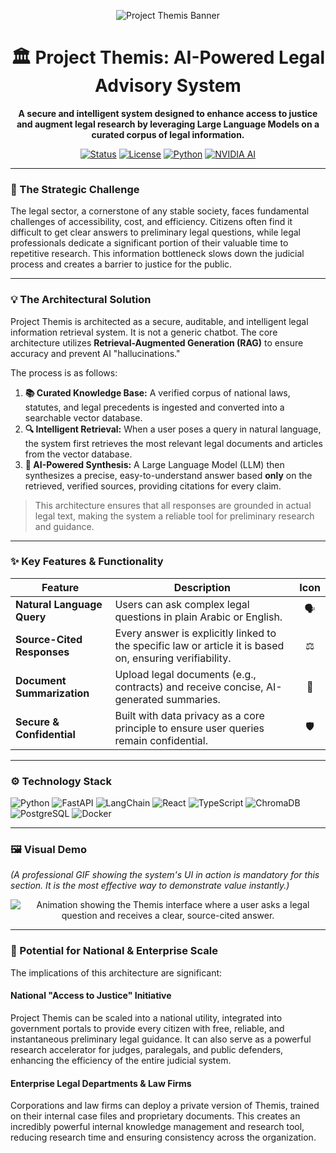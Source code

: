 <div align="center">

![Project Themis Banner](https://placehold.co/1200x400/002244/FFFFFF/png?text=Project%20Themis)

# 🏛️ Project Themis: AI-Powered Legal Advisory System

**A secure and intelligent system designed to enhance access to justice and augment legal research by leveraging Large Language Models on a curated corpus of legal information.**

[![Status](https://img.shields.io/badge/Status-Prototype-blue?style=for-the-badge)](./)
[![License](https://img.shields.io/badge/License-Proprietary-red?style=for-the-badge)](LICENSE)
[![Python](https://img.shields.io/badge/Python-3776AB?style=for-the-badge&logo=python&logoColor=white)](https://python.org)
[![NVIDIA AI](https://img.shields.io/badge/NVIDIA-AI%20Powered-76B900?style=for-the-badge&logo=nvidia&logoColor=white)](https://build.nvidia.com/)

</div>

---

### 🎯 The Strategic Challenge

The legal sector, a cornerstone of any stable society, faces fundamental challenges of accessibility, cost, and efficiency. Citizens often find it difficult to get clear answers to preliminary legal questions, while legal professionals dedicate a significant portion of their valuable time to repetitive research. This information bottleneck slows down the judicial process and creates a barrier to justice for the public.

---

### 💡 The Architectural Solution

Project Themis is architected as a secure, auditable, and intelligent legal information retrieval system. It is not a generic chatbot. The core architecture utilizes **Retrieval-Augmented Generation (RAG)** to ensure accuracy and prevent AI "hallucinations."

The process is as follows:
1.  **📚 Curated Knowledge Base:** A verified corpus of national laws, statutes, and legal precedents is ingested and converted into a searchable vector database.
2.  **🔍 Intelligent Retrieval:** When a user poses a query in natural language, the system first retrieves the most relevant legal documents and articles from the vector database.
3.  **🤖 AI-Powered Synthesis:** A Large Language Model (LLM) then synthesizes a precise, easy-to-understand answer based **only** on the retrieved, verified sources, providing citations for every claim.

> This architecture ensures that all responses are grounded in actual legal text, making the system a reliable tool for preliminary research and guidance.

---

### ✨ Key Features & Functionality

| Feature                      | Description                                                                                              | Icon |
| ---------------------------- | -------------------------------------------------------------------------------------------------------- | :--: |
| **Natural Language Query** | Users can ask complex legal questions in plain Arabic or English.                                        | 🗣️  |
| **Source-Cited Responses** | Every answer is explicitly linked to the specific law or article it is based on, ensuring verifiability. | ⚖️  |
| **Document Summarization** | Upload legal documents (e.g., contracts) and receive concise, AI-generated summaries.                   | 📄   |
| **Secure & Confidential** | Built with data privacy as a core principle to ensure user queries remain confidential.                  | 🛡️   |

---

### ⚙️ Technology Stack

![Python](https://img.shields.io/badge/Python-3776AB?style=flat-square&logo=python&logoColor=white)
![FastAPI](https://img.shields.io/badge/FastAPI-009688?style=flat-square&logo=fastapi&logoColor=white)
![LangChain](https://img.shields.io/badge/LangChain-008661?style=flat-square)
![React](https://img.shields.io/badge/React-61DAFB?style=flat-square&logo=react&logoColor=black)
![TypeScript](https://img.shields.io/badge/TypeScript-3178C6?style=flat-square&logo=typescript&logoColor=white)
![ChromaDB](https://img.shields.io/badge/ChromaDB-5B3A9E?style=flat-square)
![PostgreSQL](https://img.shields.io/badge/PostgreSQL-4169E1?style=flat-square&logo=postgresql&logoColor=white)
![Docker](https://img.shields.io/badge/Docker-2496ED?style=flat-square&logo=docker&logoColor=white)

---

### 🖼️ Visual Demo

*(A professional GIF showing the system's UI in action is mandatory for this section. It is the most effective way to demonstrate value instantly.)*

<div align="center">

![Animation showing the Themis interface where a user asks a legal question and receives a clear, source-cited answer.](https://placehold.co/800x450/1a1a1a/FFFFFF/gif?text=Live%20Application%20Demo)

</div>

---

### 🚀 Potential for National & Enterprise Scale

The implications of this architecture are significant:

#### **National "Access to Justice" Initiative**
Project Themis can be scaled into a national utility, integrated into government portals to provide every citizen with free, reliable, and instantaneous preliminary legal guidance. It can also serve as a powerful research accelerator for judges, paralegals, and public defenders, enhancing the efficiency of the entire judicial system.

#### **Enterprise Legal Departments & Law Firms**
Corporations and law firms can deploy a private version of Themis, trained on their internal case files and proprietary documents. This creates an incredibly powerful internal knowledge management and research tool, reducing research time and ensuring consistency across the organization.

